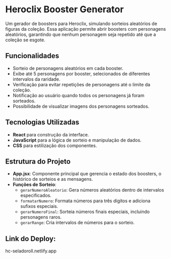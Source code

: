 # Heroclix Booster Generator

Um gerador de boosters para Heroclix, simulando sorteios aleatórios de figuras da coleção. Essa aplicação permite abrir boosters com personagens aleatórios, garantindo que nenhum personagem seja repetido até que a coleção se esgote.

## Funcionalidades

- Sorteio de personagens aleatórios em cada booster.
- Exibe até 5 personagens por booster, selecionados de diferentes intervalos da raridade.
- Verificação para evitar repetições de personagens até o limite da coleção.
- Notificação ao usuário quando todos os personagens já foram sorteados.
- Possibilidade de visualizar imagens dos personagens sorteados.

## Tecnologias Utilizadas

- **React** para construção da interface.
- **JavaScript** para a lógica de sorteio e manipulação de dados.
- **CSS** para estilização dos componentes.

## Estrutura do Projeto

- **App.jsx**: Componente principal que gerencia o estado dos boosters, o histórico de sorteios e as mensagens.
- **Funções de Sorteio**:
  - `gerarNumeroAleatorio`: Gera números aleatórios dentro de intervalos especificados.
  - `formatarNumero`: Formata números para três dígitos e adiciona sufixos especiais.
  - `gerarNumeroFinal`: Sorteia números finais especiais, incluindo personagens raros.
  - `gerarRange`: Cria intervalos de números para o sorteio.
  
## Link do Deploy:

hc-seladoroll.netlify.app
